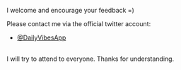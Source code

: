 I welcome and encourage your feedback =)

Please contact me via the official twitter account:

- [@DailyVibesApp](https://twitter.com/dailyvibesapp)
<br>
I will try to attend to everyone. Thanks for understanding.
